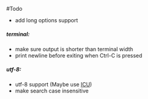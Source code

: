 #Todo

- add long options support

##### terminal:

- make sure output is shorter than terminal width
- print newline before exiting when Ctrl-C is pressed

##### utf-8:

- utf-8 support (Maybe use [ICU](http://site.icu-project.org/))
- make search case insensitive
